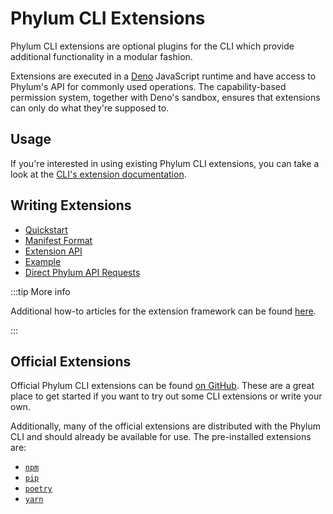 # Phylum CLI Extensions

Phylum CLI extensions are optional plugins for the CLI which provide additional functionality in a modular fashion.

Extensions are executed in a [Deno] JavaScript runtime and have access to Phylum's API for commonly used operations. The capability-based permission system, together with Deno's sandbox, ensures that extensions can only do what they're supposed to.

[Deno]: https://deno.land/

## Usage

If you're interested in using existing Phylum CLI extensions, you can take a look at the [CLI's extension documentation].

[CLI's extension documentation]: https://docs.phylum.io/docs/phylum_extension

## Writing Extensions

* [Quickstart](https://docs.phylum.io/docs/extension_quickstart)
* [Manifest Format](https://docs.phylum.io/docs/extension_manifest)
* [Extension API](https://docs.phylum.io/docs/extension_api)
* [Example](https://docs.phylum.io/docs/extension_example)
* [Direct Phylum API Requests](https://docs.phylum.io/docs/extension_rest_api)

:::tip More info

Additional how-to articles for the extension framework can be found [here](https://dev.to/phylum).

:::

## Official Extensions

Official Phylum CLI extensions can be found [on GitHub]. These are a great place to get started if you want to try out some CLI extensions or write your own.

[on GitHub]: https://github.com/phylum-dev/cli/tree/main/extensions

Additionally, many of the official extensions are distributed with the Phylum CLI and should already be available for use. The pre-installed extensions are:

* [`npm`](https://github.com/phylum-dev/cli/tree/main/extensions/npm)
* [`pip`](https://github.com/phylum-dev/cli/tree/main/extensions/pip)
* [`poetry`](https://github.com/phylum-dev/cli/tree/main/extensions/poetry)
* [`yarn`](https://github.com/phylum-dev/cli/tree/main/extensions/yarn)
